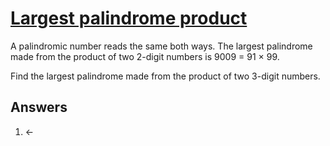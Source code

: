 # [Largest palindrome product](https://projecteuler.net/problem=4) 

A palindromic number reads the same both ways. The largest palindrome made from the product of two 2-digit numbers is 9009 = 91 × 99.

Find the largest palindrome made from the product of two 3-digit numbers.

## Answers 

1. &larr;
